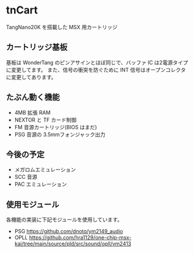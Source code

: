 # tnCart

TangNano20K を搭載した MSX 用カートリッジ

## カートリッジ基板
基板は WonderTang のピンアサインとほぼ同じで、バッファ IC は2電源タイプに変更してます。
また、信号の衝突を防ぐために INT 信号はオープンコレクタに変更してあります。

## たぶん動く機能
- 4MB 拡張 RAM
- NEXTOR と TF カード制御
- FM 音源カートリッジ(BIOS はまだ)
- PSG 音源の 3.5mmフォンジャック出力

## 今後の予定
- メガロムエミュレーション
- SCC 音源
- PAC エミュレーション

## 使用モジュール
各機能の実装に下記モジュールを使用しています。
- PSG https://github.com/dnotq/ym2149_audio
- OPLL https://github.com/hra1129/one-chip-msx-kai/tree/main/source/pld/src/sound/opll/vm2413
